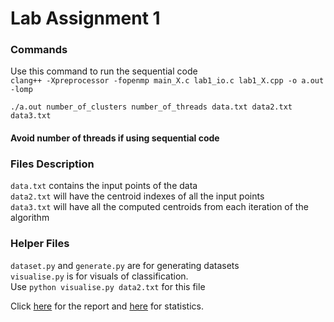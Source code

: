 # Lab Assignment 1

### Commands

Use this command to run the sequential code </br>
`clang++ -Xpreprocessor -fopenmp main_X.c lab1_io.c lab1_X.cpp -o a.out -lomp`</br>

`./a.out number_of_clusters number_of_threads data.txt data2.txt data3.txt` </br>

#### Avoid number of threads if using sequential code

### Files Description
`data.txt` contains the input points of the data</br>
`data2.txt` will have the centroid indexes of all the input points</br>
`data3.txt` will have all the computed centroids from each iteration of the algorithm</br>

### Helper Files
`dataset.py` and `generate.py` are for generating datasets</br>
`visualise.py` is for visuals of classification.</br>
Use `python visualise.py data2.txt` for this file</br>

Click [here](https://docs.google.com/document/d/1WxGl2QPuQrBRN0awb77xorafp1oeeL-lia-EWp_pA3k/edit) for the report and [here](https://docs.google.com/spreadsheets/d/16M67J38LiDNExXrUZYvtDNi2UIRbjOKZ0cRBwAfiQQQ/edit#gid=0) for statistics.</br>